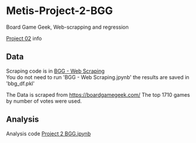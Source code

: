 # Metis-Project-2-BGG
Board Game Geek, Web-scrapping and regression

[Project 02](project_02.md) info


## Data
Scraping code is in [BGG - Web Scraping](BGG%20-%20Web%20Scraping.jpynb)  
You do not need to run 'BGG - Web Scraping.jpynb' the results are saved in 'bbg_df.pkl'

The Data is scraped from https://boardgamegeek.com/
The top 1710 games by number of votes were used.

## Analysis
Analysis code [Project 2 BGG.ipynb](Project%202%20BGG.ipynb) 
